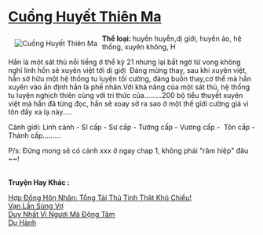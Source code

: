 <a href="https://utruyen.com/truyen/cuong-huyet-thien-ma/17571/" title="Cuồng Huyết Thiên Ma"><h1>Cuồng Huyết Thiên Ma</h1></a><div style="display:table"><img align="right" style="float: left; padding: 10px;" src="https://utruyen.com/images/story/200x260/cuong-huyet-thien-ma.jpg" alt="Cuồng Huyết Thiên Ma"><b>Thể loại: </b>huyền huyễn,dị giới, huyền ảo, hệ thống, xuyên không, H <p></p>Hắn là một sát thủ nổi tiếng ở thể kỷ 21 nhưng lại bất ngờ tử vong không nghĩ linh hồn sẽ xuyên việt tới dị giới  Đáng mừng thay, sau khi xuyên việt, hắn sở hữu một hệ thống tu luyện tối cường, đáng buồn thay,cơ thể mà hắn xuyên vào ấn định hắn là phế nhân.Với khả năng của một sát thủ, hệ thống tu luyện nghịch thiên cùng với tri thức của.........200 bộ tiểu thuyết xuyên việt mà hắn đã từng đọc, hắn sẽ xoay sở ra sao ở một thế giới cường giả vi tôn đầy xa lạ này.....<p></p>Cảnh giới: Linh cảnh - Sĩ cấp - Sư cấp - Tướng cấp - Vương cấp -  Tôn cấp - Thánh cấp.........<p></p>P/s: Đừng mong sẽ có cảnh xxx ở ngay chap 1, không phải "râm hiệp" đâu ~~!</div><p><br><b>Truyện Hay Khác :</b></p><a href="https://utruyen.com/truyen/hop-dong-hon-nhan-tong-tai-thu-tinh-that-kho-chieu/19524/" alt="Hợp Đồng Hôn Nhân: Tổng Tài Thú Tính Thật Khó Chiều!">Hợp Đồng Hôn Nhân: Tổng Tài Thú Tính Thật Khó Chiều!</a><br/><a href="https://truyenngontinhay.wordpress.com/2019/10/03/van-lan-sung-vo/" alt="Vạn Lần Sủng Vợ">Vạn Lần Sủng Vợ</a><br/><a href="https://github.com/quanluxury/ngontinhhot/tree/master/truyenhay/19080/" alt="Duy Nhất Vì Ngươi Mà Động Tâm">Duy Nhất Vì Ngươi Mà Động Tâm</a><br/><a href="https://truyenngontinhay.wordpress.com/2019/10/03/du-hanh/" alt="Dụ Hành">Dụ Hành</a><br/>